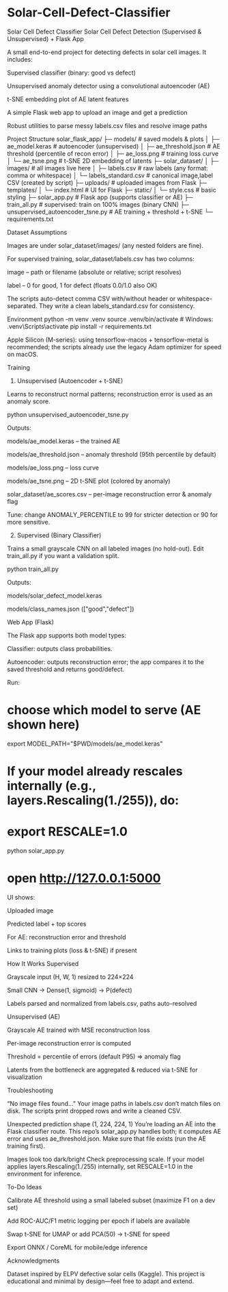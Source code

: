 # Solar-Cell-Defect-Classifier
Solar Cell Defect Classifier 
Solar Cell Defect Detection (Supervised & Unsupervised) + Flask App

A small end-to-end project for detecting defects in solar cell images.
It includes:

Supervised classifier (binary: good vs defect)

Unsupervised anomaly detector using a convolutional autoencoder (AE)

t-SNE embedding plot of AE latent features

A simple Flask web app to upload an image and get a prediction

Robust utilities to parse messy labels.csv files and resolve image paths

Project Structure
solar_flask_app/
├─ models/                       # saved models & plots
│  ├─ ae_model.keras             # autoencoder (unsupervised)
│  ├─ ae_threshold.json          # AE threshold (percentile of recon error)
│  ├─ ae_loss.png                # training loss curve
│  └─ ae_tsne.png                # t-SNE 2D embedding of latents
├─ solar_dataset/
│  ├─ images/                    # all images live here
│  ├─ labels.csv                 # raw labels (any format: comma or whitespace)
│  └─ labels_standard.csv        # canonical image,label CSV (created by script)
├─ uploads/                      # uploaded images from Flask
├─ templates/
│  └─ index.html                 # UI for Flask
├─ static/
│  └─ style.css                  # basic styling
├─ solar_app.py                  # Flask app (supports classifier or AE)
├─ train_all.py                  # supervised: train on 100% images (binary CNN)
├─ unsupervised_autoencoder_tsne.py # AE training + threshold + t-SNE
└─ requirements.txt

Dataset Assumptions

Images are under solar_dataset/images/ (any nested folders are fine).

For supervised training, solar_dataset/labels.csv has two columns:

image – path or filename (absolute or relative; script resolves)

label – 0 for good, 1 for defect (floats 0.0/1.0 also OK)

The scripts auto-detect comma CSV with/without header or whitespace-separated.
They write a clean labels_standard.csv for consistency.

Environment
python -m venv .venv
source .venv/bin/activate  # Windows: .venv\Scripts\activate
pip install -r requirements.txt


Apple Silicon (M-series): using tensorflow-macos + tensorflow-metal is recommended; the scripts already use the legacy Adam optimizer for speed on macOS.

Training
1) Unsupervised (Autoencoder + t-SNE)

Learns to reconstruct normal patterns; reconstruction error is used as an anomaly score.

python unsupervised_autoencoder_tsne.py


Outputs:

models/ae_model.keras – the trained AE

models/ae_threshold.json – anomaly threshold (95th percentile by default)

models/ae_loss.png – loss curve

models/ae_tsne.png – 2D t-SNE plot (colored by anomaly)

solar_dataset/ae_scores.csv – per-image reconstruction error & anomaly flag

Tune: change ANOMALY_PERCENTILE to 99 for stricter detection or 90 for more sensitive.

2) Supervised (Binary Classifier)

Trains a small grayscale CNN on all labeled images (no hold-out).
Edit train_all.py if you want a validation split.

python train_all.py


Outputs:

models/solar_defect_model.keras

models/class_names.json (["good","defect"])

Web App (Flask)

The Flask app supports both model types:

Classifier: outputs class probabilities.

Autoencoder: outputs reconstruction error; the app compares it to the saved threshold and returns good/defect.

Run:

# choose which model to serve (AE shown here)
export MODEL_PATH="$PWD/models/ae_model.keras"
# If your model already rescales internally (e.g., layers.Rescaling(1./255)), do:
# export RESCALE=1.0

python solar_app.py
# open http://127.0.0.1:5000


UI shows:

Uploaded image

Predicted label + top scores

For AE: reconstruction error and threshold

Links to training plots (loss & t-SNE) if present

How It Works
Supervised

Grayscale input (H, W, 1) resized to 224×224

Small CNN → Dense(1, sigmoid) → P(defect)

Labels parsed and normalized from labels.csv, paths auto-resolved

Unsupervised (AE)

Grayscale AE trained with MSE reconstruction loss

Per-image reconstruction error is computed

Threshold = percentile of errors (default P95) ⇒ anomaly flag

Latents from the bottleneck are aggregated & reduced via t-SNE for visualization

Troubleshooting

“No image files found…”
Your image paths in labels.csv don’t match files on disk. The scripts print dropped rows and write a cleaned CSV.

Unexpected prediction shape (1, 224, 224, 1)
You’re loading an AE into the Flask classifier route. This repo’s solar_app.py handles both; it computes AE error and uses ae_threshold.json. Make sure that file exists (run the AE training first).

Images look too dark/bright
Check preprocessing scale. If your model applies layers.Rescaling(1./255) internally, set RESCALE=1.0 in the environment for inference.

To-Do Ideas

Calibrate AE threshold using a small labeled subset (maximize F1 on a dev set)

Add ROC-AUC/F1 metric logging per epoch if labels are available

Swap t-SNE for UMAP or add PCA(50) → t-SNE for speed

Export ONNX / CoreML for mobile/edge inference





Acknowledgments

Dataset inspired by ELPV defective solar cells (Kaggle).
This project is educational and minimal by design—feel free to adapt and extend.

